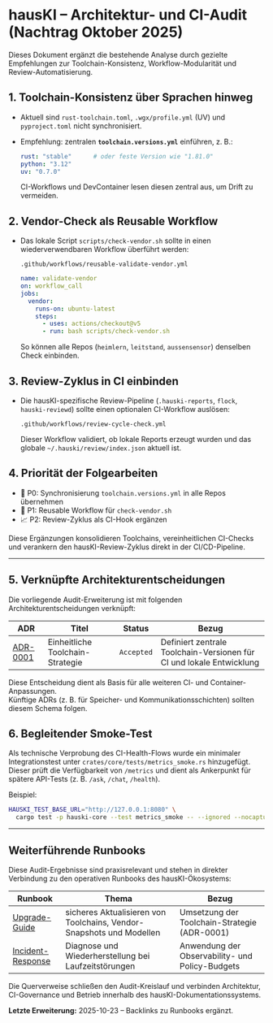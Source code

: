 # hausKI – Architektur- und CI-Audit (Nachtrag Oktober 2025)

Dieses Dokument ergänzt die bestehende Analyse durch gezielte Empfehlungen zur Toolchain-Konsistenz, Workflow-Modularität und Review-Automatisierung.

## 1. Toolchain-Konsistenz über Sprachen hinweg
- Aktuell sind `rust-toolchain.toml`, `.wgx/profile.yml` (UV) und `pyproject.toml` nicht synchronisiert.
- Empfehlung: zentralen **`toolchain.versions.yml`** einführen, z. B.:

  ```yaml
  rust: "stable"      # oder feste Version wie "1.81.0"
  python: "3.12"
  uv: "0.7.0"
  ```

  CI-Workflows und DevContainer lesen diesen zentral aus, um Drift zu vermeiden.

## 2. Vendor-Check als Reusable Workflow
- Das lokale Script `scripts/check-vendor.sh` sollte in einen wiederverwendbaren Workflow überführt werden:

  `.github/workflows/reusable-validate-vendor.yml`

  ```yaml
  name: validate-vendor
  on: workflow_call
  jobs:
    vendor:
      runs-on: ubuntu-latest
      steps:
        - uses: actions/checkout@v5
        - run: bash scripts/check-vendor.sh
  ```

  So können alle Repos (`heimlern`, `leitstand`, `aussensensor`) denselben Check einbinden.

## 3. Review-Zyklus in CI einbinden
- Die hausKI-spezifische Review-Pipeline (`.hauski-reports`, `flock`, `hauski-reviewd`) sollte einen optionalen CI-Workflow auslösen:

  `.github/workflows/review-cycle-check.yml`

  Dieser Workflow validiert, ob lokale Reports erzeugt wurden und das globale
  `~/.hauski/review/index.json` aktuell ist.

## 4. Priorität der Folgearbeiten
- 🔧 P0: Synchronisierung `toolchain.versions.yml` in alle Repos übernehmen
- 🧩 P1: Reusable Workflow für `check-vendor.sh`
- 📈 P2: Review-Zyklus als CI-Hook ergänzen

Diese Ergänzungen konsolidieren Toolchains, vereinheitlichen CI-Checks und
verankern den hausKI-Review-Zyklus direkt in der CI/CD-Pipeline.


---

## 5. Verknüpfte Architekturentscheidungen

Die vorliegende Audit-Erweiterung ist mit folgenden Architekturentscheidungen verknüpft:

| ADR | Titel | Status | Bezug |
|-----|--------|---------|--------|
| [ADR-0001](adrs/ADR-0001-toolchain-strategy.md) | Einheitliche Toolchain-Strategie | `Accepted` | Definiert zentrale Toolchain-Versionen für CI und lokale Entwicklung |

Diese Entscheidung dient als Basis für alle weiteren CI- und Container-Anpassungen.  
Künftige ADRs (z. B. für Speicher- und Kommunikationsschichten) sollten diesem Schema folgen.

## 6. Begleitender Smoke-Test

Als technische Verprobung des CI-Health-Flows wurde ein minimaler Integrationstest
unter `crates/core/tests/metrics_smoke.rs` hinzugefügt.  
Dieser prüft die Verfügbarkeit von `/metrics` und dient als Ankerpunkt für
spätere API-Tests (z. B. `/ask`, `/chat`, `/health`).

Beispiel:
```bash
HAUSKI_TEST_BASE_URL="http://127.0.0.1:8080" \
  cargo test -p hauski-core --test metrics_smoke -- --ignored --nocapture
```
---

## Weiterführende Runbooks

Diese Audit-Ergebnisse sind praxisrelevant und stehen in direkter Verbindung zu den operativen
Runbooks des hausKI-Ökosystems:

| Runbook | Thema | Bezug |
|----------|--------|--------|
| [Upgrade-Guide](runbooks/upgrade-guide.md) | sicheres Aktualisieren von Toolchains, Vendor-Snapshots und Modellen | Umsetzung der Toolchain-Strategie (ADR-0001) |
| [Incident-Response](runbooks/incident-response.md) | Diagnose und Wiederherstellung bei Laufzeitstörungen | Anwendung der Observability- und Policy-Budgets |

Die Querverweise schließen den Audit-Kreislauf und verbinden Architektur, CI-Governance und Betrieb
innerhalb des hausKI-Dokumentationssystems.

**Letzte Erweiterung:** 2025-10-23 – Backlinks zu Runbooks ergänzt.

